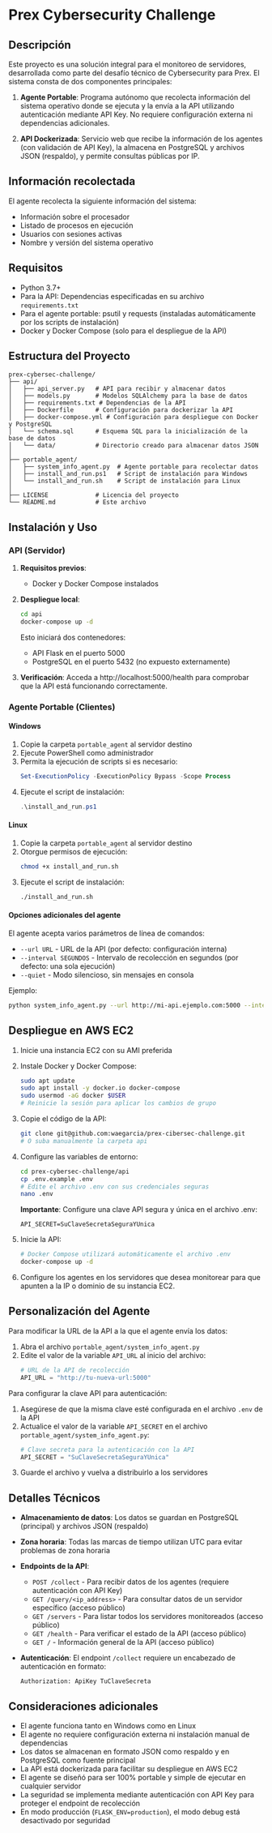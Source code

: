 # Prex Cybersecurity Challenge

## Descripción

Este proyecto es una solución integral para el monitoreo de servidores, desarrollada como parte del desafío técnico de Cybersecurity para Prex. El sistema consta de dos componentes principales:

1. **Agente Portable**: Programa autónomo que recolecta información del sistema operativo donde se ejecuta y la envía a la API utilizando autenticación mediante API Key. No requiere configuración externa ni dependencias adicionales.

2. **API Dockerizada**: Servicio web que recibe la información de los agentes (con validación de API Key), la almacena en PostgreSQL y archivos JSON (respaldo), y permite consultas públicas por IP.

## Información recolectada

El agente recolecta la siguiente información del sistema:

- Información sobre el procesador
- Listado de procesos en ejecución
- Usuarios con sesiones activas
- Nombre y versión del sistema operativo

## Requisitos

- Python 3.7+
- Para la API: Dependencias especificadas en su archivo `requirements.txt`
- Para el agente portable: psutil y requests (instaladas automáticamente por los scripts de instalación)
- Docker y Docker Compose (solo para el despliegue de la API)

## Estructura del Proyecto

```
prex-cybersec-challenge/
├── api/
│   ├── api_server.py   # API para recibir y almacenar datos
│   ├── models.py       # Modelos SQLAlchemy para la base de datos
│   ├── requirements.txt # Dependencias de la API
│   ├── Dockerfile      # Configuración para dockerizar la API
│   ├── docker-compose.yml # Configuración para despliegue con Docker y PostgreSQL
│   └── schema.sql      # Esquema SQL para la inicialización de la base de datos
│   └── data/           # Directorio creado para almacenar datos JSON
│
├── portable_agent/
│   ├── system_info_agent.py  # Agente portable para recolectar datos
│   ├── install_and_run.ps1   # Script de instalación para Windows
│   └── install_and_run.sh    # Script de instalación para Linux
│
├── LICENSE             # Licencia del proyecto
└── README.md           # Este archivo
```

## Instalación y Uso

### API (Servidor)

1. **Requisitos previos**: 
   - Docker y Docker Compose instalados

2. **Despliegue local**:
   ```bash
   cd api
   docker-compose up -d
   ```

   Esto iniciará dos contenedores:
   - API Flask en el puerto 5000
   - PostgreSQL en el puerto 5432 (no expuesto externamente)

3. **Verificación**:
   Acceda a http://localhost:5000/health para comprobar que la API está funcionando correctamente.

### Agente Portable (Clientes)

#### Windows

1. Copie la carpeta `portable_agent` al servidor destino
2. Ejecute PowerShell como administrador
3. Permita la ejecución de scripts si es necesario:
   ```powershell
   Set-ExecutionPolicy -ExecutionPolicy Bypass -Scope Process
   ```
4. Ejecute el script de instalación:
   ```powershell
   .\install_and_run.ps1
   ```

#### Linux

1. Copie la carpeta `portable_agent` al servidor destino
2. Otorgue permisos de ejecución:
   ```bash
   chmod +x install_and_run.sh
   ```
3. Ejecute el script de instalación:
   ```bash
   ./install_and_run.sh
   ```

#### Opciones adicionales del agente

El agente acepta varios parámetros de línea de comandos:

- `--url URL` - URL de la API (por defecto: configuración interna)
- `--interval SEGUNDOS` - Intervalo de recolección en segundos (por defecto: una sola ejecución)
- `--quiet` - Modo silencioso, sin mensajes en consola

Ejemplo:
```bash
python system_info_agent.py --url http://mi-api.ejemplo.com:5000 --interval 300
```

## Despliegue en AWS EC2

1. Inicie una instancia EC2 con su AMI preferida

2. Instale Docker y Docker Compose:
   ```bash
   sudo apt update
   sudo apt install -y docker.io docker-compose
   sudo usermod -aG docker $USER
   # Reinicie la sesión para aplicar los cambios de grupo
   ```

3. Copie el código de la API:
   ```bash
   git clone git@github.com:waegarcia/prex-cibersec-challenge.git
   # O suba manualmente la carpeta api
   ```

4. Configure las variables de entorno:
   ```bash
   cd prex-cybersec-challenge/api
   cp .env.example .env
   # Edite el archivo .env con sus credenciales seguras
   nano .env
   ```
   
   **Importante**: Configure una clave API segura y única en el archivo .env:
   ```
   API_SECRET=SuClaveSecretaSeguraYUnica
   ```

5. Inicie la API:
   ```bash
   # Docker Compose utilizará automáticamente el archivo .env
   docker-compose up -d
   ```

6. Configure los agentes en los servidores que desea monitorear para que apunten a la IP o dominio de su instancia EC2.

## Personalización del Agente

Para modificar la URL de la API a la que el agente envía los datos:

1. Abra el archivo `portable_agent/system_info_agent.py`
2. Edite el valor de la variable `API_URL` al inicio del archivo:
   ```python
   # URL de la API de recolección
   API_URL = "http://tu-nueva-url:5000"
   ```

Para configurar la clave API para autenticación:

1. Asegúrese de que la misma clave esté configurada en el archivo `.env` de la API
2. Actualice el valor de la variable `API_SECRET` en el archivo `portable_agent/system_info_agent.py`:
   ```python
   # Clave secreta para la autenticación con la API
   API_SECRET = "SuClaveSecretaSeguraYUnica"
   ```
3. Guarde el archivo y vuelva a distribuirlo a los servidores

## Detalles Técnicos

- **Almacenamiento de datos**: Los datos se guardan en PostgreSQL (principal) y archivos JSON (respaldo)
- **Zona horaria**: Todas las marcas de tiempo utilizan UTC para evitar problemas de zona horaria
- **Endpoints de la API**:
  - `POST /collect` - Para recibir datos de los agentes (requiere autenticación con API Key)
  - `GET /query/<ip_address>` - Para consultar datos de un servidor específico (acceso público)
  - `GET /servers` - Para listar todos los servidores monitoreados (acceso público)
  - `GET /health` - Para verificar el estado de la API (acceso público)
  - `GET /` - Información general de la API (acceso público)

- **Autenticación**: El endpoint `/collect` requiere un encabezado de autenticación en formato: 
  ```
  Authorization: ApiKey TuClaveSecreta
  ```

## Consideraciones adicionales

- El agente funciona tanto en Windows como en Linux
- El agente no requiere configuración externa ni instalación manual de dependencias
- Los datos se almacenan en formato JSON como respaldo y en PostgreSQL como fuente principal
- La API está dockerizada para facilitar su despliegue en AWS EC2
- El agente se diseñó para ser 100% portable y simple de ejecutar en cualquier servidor
- La seguridad se implementa mediante autenticación con API Key para proteger el endpoint de recolección
- En modo producción (`FLASK_ENV=production`), el modo debug está desactivado por seguridad
